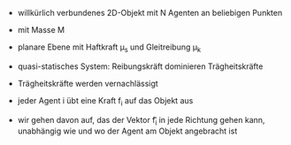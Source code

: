 - willkürlich verbundenes 2D-Objekt mit N Agenten an beliebigen Punkten
- mit Masse M
- planare Ebene mit Haftkraft μ<sub>s</sub> und Gleitreibung μ<sub>k</sub>
- quasi-statisches System: Reibungskräft dominieren Trägheitskräfte
- Trägheitskräfte werden vernachlässigt

- jeder Agent i übt eine Kraft f<sub>i</sub> auf das Objekt aus
- wir gehen davon auf, das der Vektor f<sub>i</sub>&#8407; in jede Richtung gehen kann, unabhängig wie und wo der Agent am Objekt angebracht ist

